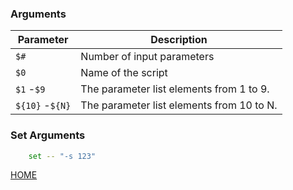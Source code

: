 ### Arguments

| Parameter		    | Description						|
| ---			    | ---							|
| `$#`			    | Number of input parameters				|
| `$0`			    | Name of the script					|
| `$1` -`$9`		| The parameter list elements from 1 to 9.		|
| `${10}` -`${N}`	| The parameter list elements from 10 to N.		|

### Set Arguments
```bash
    set -- "-s 123"
```

[HOME](../../README.md)